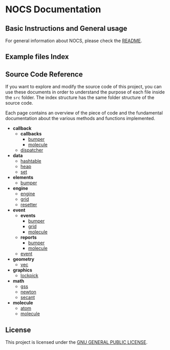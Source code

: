 # NOCS Documentation

## Basic Instructions and General usage

For general information about NOCS, please check the [README](./README.md).

## Example files Index

## Source Code Reference

If you want to explore and modify the source code of this project, you can use these documents in order to understand the purpose of each file inside the `src` folder. The index structure has the same folder structure of the source code.

Each page contains an overview of the piece of code and the fundamental documentation about the various methods and functions implemented.

* **callback**
  * **callbacks**
    * [bumper](./docs/reference/callback/callbacks/bumper.md)
    * [molecule](./docs/reference/callback/callbacks/molecule.md)
  * [dispatcher](./docs/reference/callback/callbacks/dispatcher.md)
* **data**
  * [hashtable](./docs/reference/data/hashtable.md)
  * [heap](./docs/reference/data/heap.md)
  * [set](./docs/reference/data/set.md)
* **elements**
  * [bumper](./docs/reference/elements/bumper.md)
* **engine**
  * [engine](./docs/reference/engine/engine.md)
  * [grid](./docs/reference/engine/grid.md)
  * [resetter](./docs/reference/engine/resetter.md)
* **event**
  * **events**
    * [bumper](./docs/reference/event/events/bumper.md)
    * [grid](./docs/reference/event/events/grid.md)
    * [molecule](./docs/reference/event/events/molecule.md)
  * **reports**
    * [bumper](./docs/reference/event/reports/bumper.md)
    * [molecule](./docs/reference/event/reports/molecule.md)
  * [event](./docs/reference/event/event.md)
* **geometry**
  * [vec](./docs/reference/geometry/vec.md)
* **graphics**
  * [lockpick](./docs/reference/graphics/lockpick.md)
* **math**
  * [gss](./docs/reference/math/gss.md)
  * [newton](./docs/reference/math/newton.md)
  * [secant](./docs/reference/math/secant.md)
* **molecule**
  * [atom](./docs/reference/molecule/atom.md)
  * [molecule](./docs/reference/molecule/molecule.md)

## License

This project is licensed under the [GNU GENERAL PUBLIC LICENSE](./LICENSE.md).